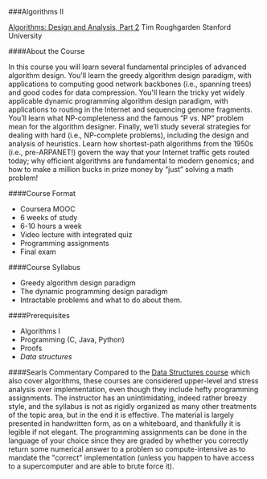 ###Algorithms II

[Algorithms: Design and Analysis, Part 2](https://www.coursera.org/course/algo2)
Tim Roughgarden
Stanford University

####About the Course

In this course you will learn several fundamental principles of advanced algorithm design. You'll learn the greedy algorithm design paradigm, with applications to computing good network backbones (i.e., spanning trees) and good codes for data compression. You'll learn the tricky yet widely applicable dynamic programming algorithm design paradigm, with applications to routing in the Internet and sequencing genome fragments.  You’ll learn what NP-completeness and the famous “P vs. NP” problem mean for the algorithm designer.  Finally, we’ll study several strategies for dealing with hard (i.e., NP-complete problems), including the design and analysis of heuristics.  Learn how shortest-path algorithms from the 1950s (i.e., pre-ARPANET!) govern the way that your Internet traffic gets routed today; why efficient algorithms are fundamental to modern genomics; and how to make a million bucks in prize money by “just” solving a math problem!

####Course Format

* Coursera MOOC
* 6 weeks of study
* 6-10 hours a week
* Video lecture with integrated quiz
* Programming assignments
* Final exam

####Course Syllabus

* Greedy algorithm design paradigm
* The dynamic programming design paradigm
* Intractable problems and what to do about them.

####Prerequisites

* Algorithms I
* Programming (C, Java, Python)
* Proofs
* *Data structures*

####Searls Commentary
Compared to the [Data Structures course]() which also cover algorithms, these courses are considered upper-level and stress analysis over implementation, even though they include hefty programming assignments. The instructor has an unintimidating, indeed rather breezy style, and the syllabus is not as rigidly organized as many other treatments of the topic area, but in the end it is effective. The material is largely presented in handwritten form, as on a whiteboard, and thankfully it is legible if not elegant. The programming assignments can be done in the language of your choice since they are graded by whether you correctly return some numerical answer to a problem so compute-intensive as to mandate the "correct" implementation (unless you happen to have access to a supercomputer and are able to brute force it).

